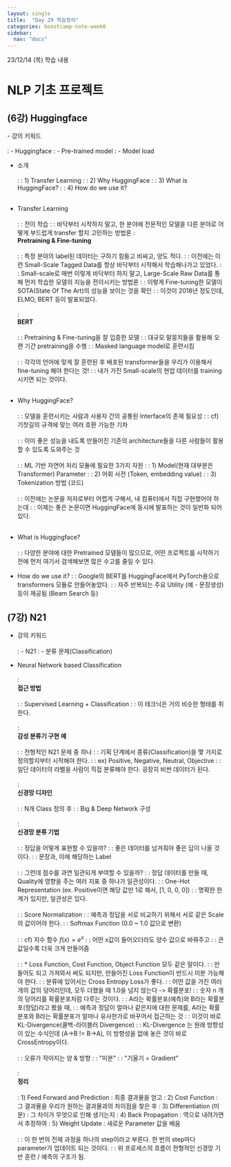 ```yaml
---
layout: single
title:  "Day 29 학습정리"
categories: boostcamp-note-week6
sidebar:
  nav: "docs"
---
```


23/12/14 (목) 학습 내용

<h1>NLP 기초 프로젝트</h1>

<h2>(6강) Huggingface</h2>
- 강의 키워드<br><br>
: - Huggingface
: - Pre-trained model 
: - Model load

- 소개<br><br>
: : 1) Transfer Learning
: : 2) Why HuggingFace
: : 3) What is HuggingFace?
: : 4) How do we use it?
<br><br>

- Transfer Learning <br><br>
: : 전이 학습
: : 바닥부터 시작하지 말고, 한 분야에 전문적인 모델을 다른 분야로 어떻게 부드럽게 transfer 할지 고민하는 방법론
: <br><b>Pretraining & Fine-tuning</b><br><br>
: : 특정 분야의 label된 데이터는 구하기 힘들고 비싸고, 양도 적다.
: : 이전에는 이런 Small-Scale Tagged Data를 항상 바닥부터 시작해서 학습해나가고 있었다.
: : Small-scale로 매번 이렇게 바닥부터 하지 말고, Large-Scale Raw Data를 통해 먼저 학습한 모델의 지능을 전이시키는 방법론
: : 이렇게 Fine-tuning한 모델이 SOTA(State Of The Art)의 성능을 보이는 것을 확인
: : 이것이 2018년 정도인데, ELMO, BERT 등이 발표되었다.
<br><br>
: <br><b>BERT</b><br><br>
: : Pretraining & Fine-tuning을 잘 입증한 모델
: : 대규모 말뭉치들을 활용해 오랜 기간 pretraining을 수행
: : Masked language model로 훈련시킴
<br><br>
: : 각각의 언어에 맞게 잘 훈련된 후 배포된 transformer들을 우리가 이용해서 fine-tuning 해야 한다는 것!
: : 내가 가진 Small-scale의 현업 데이터를 training 시키면 되는 것이다.
<br><br>

- Why HuggingFace?<br><br>
: : 모델을 훈련시키는 사람과 사용자 간의 공통된 Interface의 존재 필요성
: : cf) 기찻길의 규격에 맞는 여러 호환 가능한 기차
<br><br>
: : 이미 좋은 성능을 내도록 만들어진 기존의 architecture들을 다른 사람들이 활용할 수 있도록 도와주는 것
<br><br>
: : ML 기반 자연어 처리 모듈에 필요한 3가지 자원
: : 1) Model(현재 대부분은 Transformer) Parameter
: : 2) 어휘 사전 (Token, embedding value)
: : 3) Tokenization 방법 (코드)
<br><br>
: : 이전에는 논문을 저자로부터 어렵게 구해서, 내 컴퓨터에서 직접 구현했어야 하는데
: : 이제는 좋은 논문이면 HuggingFace에 동시에 발표하는 것이 일반화 되어있다.
<br><br>

- What is Huggingface?<br><br>
: : 다양한 분야에 대한 Pretrained 모델들이 많으므로, 어떤 프로젝트를 시작하기 전에 먼저 여기서 검색해보면 많은 수고를 줄일 수 있다.

- How do we use it?
: : Google의 BERT를 HuggingFace에서 PyTorch용으로 transformers 모듈로 만들어놓았다.
: : 자주 반복되는 주요 Utility (예 - 문장생성) 등이 제공됨 (Beam Search 등)

<h2>(7강) N21</h2>

- 강의 키워드<br><br>
: - N21
: - 분류 문제(Classification)

- Neural Network based Classification<br><br>
: <br><b>접근 방법</b><br><br>
: : Supervised Learning + Classification
: : 이 테크닉은 거의 비슷한 형태를 취한다.
<br><br>
: <br><b>감성 분류기 구현 예</b><br><br>
: : 전형적인 N21 문제 중 하나
: : 기획 단계에서 종류(Classification)을 몇 가지로 정의할지부터 시작해야 한다.
: : ex) Positive, Negative, Neutral, Objective
: : 일단 데이터의 라벨을 사람이 직접 분류해야 한다. 굉장히 비싼 데이터가 된다.
<br><br>
: <br><b>신경망 디자인</b><br><br>
: : N개 Class 정의 후
: : Big & Deep Network 구성
<br><br>
: <br><b>신경망 분류 기법</b><br><br>
: : 정답을 어떻게 표현할 수 있을까?
: : 좋은 데이터를 넘겨줘야 좋은 답이 나올 것이다.
: : 문장과, 이에 해당하는 Label
<br><br>
: : 그런데 점수를 과연 일관되게 부여할 수 있을까?
: : 정답 데이터를 만들 때, Quality에 영향을 주는 여러 지표 중 하나가 일관성이다.
: : One-Hot Representation (ex. Positive이면 해당 값만 1로 해서, [1, 0, 0, 0])
: : 명확한 한계가 있지만, 일관성은 있다.
<br><br>
: : Score Normalization
: : 예측과 정답을 서로 비교하기 위해서 서로 같은 Scale의 값이어야 한다.
: : Softmax Function (0.0 ~ 1.0 값으로 변환)
<br><br>
: : cf) 지수 함수 $f(x)=e^x$
: : 어떤 x값이 들어오더라도 양수 값으로 바꿔주고
: : 큰 값일수록 더욱 크게 만들어줌
<br><br>
: : * Loss Function, Cost Function, Object Function 모두 같은 말이다.
: : 만들어도 되고 가져와서 써도 되지만, 만들어진 Loss Function이 반드시 미분 가능해야 한다.
: : 분류에 있어서는 Cross Entropy Loss가 좋다.
: : 어떤 값을 가진 여러 개의 값의 덩어리인데, 모두 더했을 때 1.0을 넘지 않는다 -> 확률분포!
: : 숫자 n 개의 덩어리를 확률분포처럼 다루는 것이다.
: : A라는 확률분포(예측)와 B라는 확률분포(정답)라고 봤을 때, 
: : 예측과 정답이 얼마나 같은지에 대한 문제를, A라는 확률분포와 B라는 확률분포가 얼마나 유사한가로 바꾸어서 접근하는 것
: : 이것이 바로 KL-Divergence(쿨백-라이블러 Divergence)
: : KL-Divergence 는 원래 방향성이 있는 수식인데 (A->B != B->A), 이 방향성을 없애 놓은 것이 바로 CrossEntropy이다.
<br><br>
: : 오류가 작아지는 양 & 방향
: : "미분"
: : "기울기 = Gradient"
<br><br>
: <br><b>정리</b><br><br>
: 1) Feed Forward and Prediction : 최종 결과물을 얻고
: 2) Cost Function : 그 결과물을 우리가 원하는 결과물과의 차이점을 찾은 후
: 3) Differentiation (미분) : 그 차이가 무엇으로 인해 생기는지
: 4) Back Propagation : 역으로 내려가면서 추정하여
: 5) Weight Update : 새로운 Parameter 값을 배움
<br><br>
: : 이 한 번의 전체 과정을 하나의 step이라고 부른다. 한 번의 step마다 parameter가 업데이트 되는 것이다.
: : 위 프로세스의 흐름이 전형적인 신경망 기반 훈련 / 예측의 구조가 됨.
<br><br>